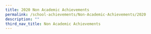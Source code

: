 ```yaml
---
title: 2020 Non Academic Achievements
permalink: /school-achievements/Non-Academic-Achievements/2020
description: ""
third_nav_title: Non Academic Achievements
---
```

